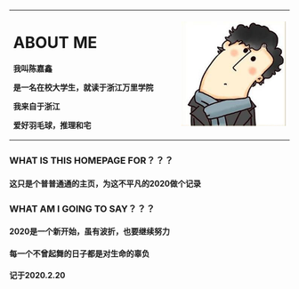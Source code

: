 <table border="0">
<tr>
<td width="60%">
<h1> ABOUT ME</h1>
  <p><b>我叫陈嘉鑫</b></p>
  <p><b>是一名在校大学生，就读于浙江万里学院</b></p>
<p><b>我来自于浙江</b></p>
  <p><b>爱好羽毛球，推理和宅</b></p>
</td>
  <td width="40%">
    <img src="/u=2887308286,3997673941&fm=26&gp=0.jpg" width="100%">    
    </td>
  </tr>
  </table>

###  WHAT IS THIS HOMEPAGE FOR？？？
####  这只是个普普通通的主页，为这不平凡的2020做个记录
###  WHAT AM I GOING TO SAY？？？
####  2020是一个新开始，虽有波折，也要继续努力
####  每一个不曾起舞的日子都是对生命的辜负

#### 记于2020.2.20

